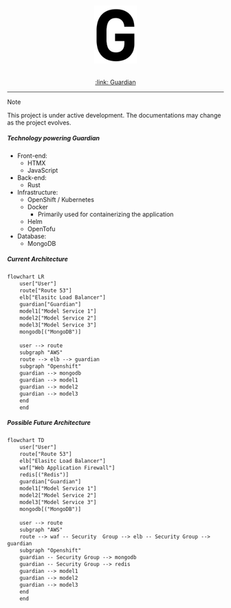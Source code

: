 <div align="center">
    <img src="../static/favicon.svg" width="100px">
</div>
</br>

<p align="center">
    <a href="https://open.accelerator.cafe" target="_blank">
        :link: Guardian
    </a>
</p>

---

> [!NOTE]
> This project is under active development. The documentations may change as the project evolves.

##### Technology powering Guardian
- Front-end:
    - HTMX
    - JavaScript
- Back-end:
    - Rust
- Infrastructure:
    - OpenShift / Kubernetes
    - Docker
        - Primarily used for containerizing the application
    - Helm
    - OpenTofu
- Database:
    - MongoDB

##### Current Architecture
```mermaid
flowchart LR
    user["User"]
    route["Route 53"]
    elb["Elasitc Load Balancer"]
    guardian["Guardian"]
    model1["Model Service 1"]
    model2["Model Service 2"]
    model3["Model Service 3"]
    mongodb[("MongoDB")]

    user --> route
    subgraph "AWS"
    route --> elb --> guardian
    subgraph "Openshift"
    guardian --> mongodb
    guardian --> model1
    guardian --> model2
    guardian --> model3
    end
    end
```

##### Possible Future Architecture
```mermaid
flowchart TD
    user["User"]
    route["Route 53"]
    elb["Elasitc Load Balancer"]
    waf["Web Application Firewall"]
    redis[("Redis")]
    guardian["Guardian"]
    model1["Model Service 1"]
    model2["Model Service 2"]
    model3["Model Service 3"]
    mongodb[("MongoDB")]

    user --> route
    subgraph "AWS"
    route --> waf -- Security  Group --> elb -- Security Group --> guardian
    subgraph "Openshift"
    guardian -- Security Group --> mongodb
    guardian -- Security Group --> redis
    guardian --> model1
    guardian --> model2
    guardian --> model3
    end
    end
```
